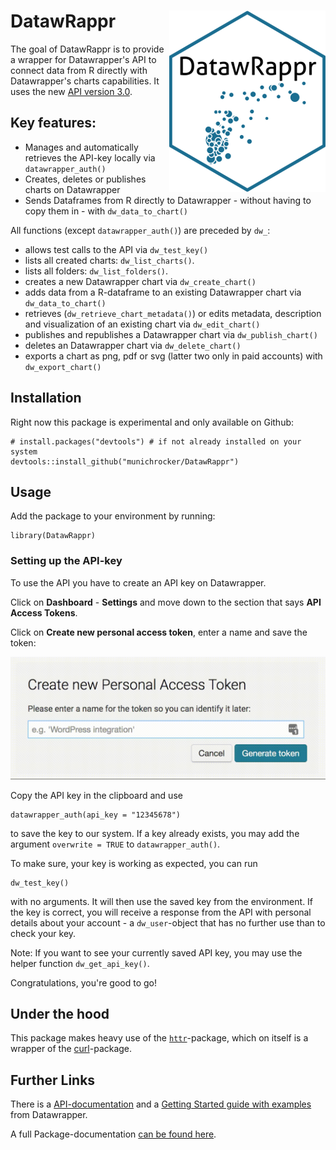 # DatawRappr <img src="man/figures/logo.png" align="right" />

The goal of DatawRappr is to provide a wrapper for Datawrapper's API to connect data from R directly with Datawrapper's charts capabilities. It uses the new [API version 3.0](https://developer.datawrapper.de/v3.0/docs).

## Key features:

* Manages and automatically retrieves the API-key locally via `datawrapper_auth()`
* Creates, deletes or publishes charts on Datawrapper
* Sends Dataframes from R directly to Datawrapper - without having to copy them in - with `dw_data_to_chart()`

All functions (except `datawrapper_auth()`) are preceded by `dw_`:

* allows test calls to the API via `dw_test_key()`
* lists all created charts: `dw_list_charts()`.
* lists all folders: `dw_list_folders()`.
* creates a new Datawrapper chart via `dw_create_chart()`
* adds data from a R-dataframe to an existing Datawrapper chart via `dw_data_to_chart()`
* retrieves (`dw_retrieve_chart_metadata()`) or edits metadata, description and visualization of an existing chart via `dw_edit_chart()`
* publishes and republishes a Datawrapper chart via `dw_publish_chart()`
* deletes an Datawrapper chart via `dw_delete_chart()`
* exports a chart as png, pdf or svg (latter two only in paid accounts) with `dw_export_chart()`

## Installation

Right now this package is experimental and only available on Github:

```{r}
# install.packages("devtools") # if not already installed on your system
devtools::install_github("munichrocker/DatawRappr")
```

## Usage

Add the package to your environment by running: 

```{r}
library(DatawRappr)
```

### Setting up the API-key

To use the API you have to create an API key on Datawrapper.

Click on **Dashboard** - **Settings** and move down to the section that says **API Access Tokens**.

Click on **Create new personal access token**, enter a name and save the token:

![](man/figures/gif_api_key.gif)

Copy the API key in the clipboard and use

```{r}
datawrapper_auth(api_key = "12345678")
```

to save the key to our system. If a key already exists, you may add the argument `overwrite = TRUE` to `datawrapper_auth()`.

To make sure, your key is working as expected, you can run

```{r}
dw_test_key()
```

with no arguments. It will then use the saved key from the environment. If the key is correct, you will receive a response from the API with personal details about your account - a `dw_user`-object that has no further use than to check your key.

Note: If you want to see your currently saved API key, you may use the helper function `dw_get_api_key()`.

Congratulations, you're good to go!

## Under the hood

This package makes heavy use of the [`httr`](https://github.com/r-lib/httr)-package, which on itself is a wrapper of the [curl](https://cran.r-project.org/web/packages/curl/index.html)-package.

## Further Links

There is a [API-documentation](https://developer.datawrapper.de/reference) and a [Getting Started guide with examples](https://developer.datawrapper.de/docs/getting-started) from Datawrapper.

A full Package-documentation [can be found here](https://munichrocker.github.io/DatawRappr/).
